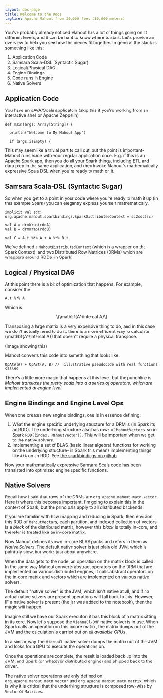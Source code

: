 ```yaml
---
layout: doc-page
title: Welcome to the Docs
tagline: Apache Mahout from 30,000 feet (10,000 meters)
---
```



You've probably already noticed Mahout has a lot of things going on at different levels, and it can be hard to know where
to start.  Let's provide an overview to help you see how the pieces fit together. In general the stack is something like this:

1. Application Code
1. Samsara Scala-DSL (Syntactic Sugar)
1. Logical/Physical DAG
1. Engine Bindings
1. Code runs in Engine
1. Native Solvers 

## Application Code

You have an JAVA/Scala applicatoin (skip this if you're working from an interactive shell or Apache Zeppelin)

    
    def main(args: Array[String]) {

      println("Welcome to My Mahout App")

      if (args.isEmpty) {

This may seem like a trivial part to call out, but the point is important- Mahout runs _inline_ with your regular application 
code. E.g. if this is an Apache Spark app, then you do all your Spark things, including ETL and data prep in the same 
application, and then invoke Mahout's mathematically expressive Scala DSL when you're ready to math on it.

## Samsara Scala-DSL (Syntactic Sugar)

So when you get to a point in your code where you're ready to math it up (in this example Spark) you can elegantly express 
yourself mathematically.

    implicit val sdc: org.apache.mahout.sparkbindings.SparkDistributedContext = sc2sdc(sc)
    
    val A = drmWrap(rddA)
    val B = drmWrap(rddB) 
    
    val C = A.t %*% A + A %*% B.t
    
We've defined a `MahoutDistributedContext` (which is a wrapper on the Spark Context), and two Distributed Row Matrices (DRMs)
which are wrappers around RDDs (in Spark).  

## Logical / Physical DAG

At this point there is a bit of optimization that happens.  For example, consider the
    
    A.t %*% A
    
Which is 
<center>\(\mathbf{A^\intercal A}\)</center>

Transposing a large matrix is a very expensive thing to do, and in this case we don't actually need to do it: there is a
more efficient way to calculate <foo>\(\mathbf{A^\intercal A}\)</foo> that doesn't require a physical transpose. 

(Image showing this)

Mahout converts this code into something that looks like:

    OpAtA(A) + OpABt(A, B) //  illustrative pseudocode with real functions called

There's a little more magic that happens at this level, but the punchline is _Mahout translates the pretty scala into a
a series of operators, which are implemented at engine level_.

## Engine Bindings and Engine Level Ops

When one creates new engine bindings, one is in essence defining:

1. What the engine specific underlying structure for a DRM is (in Spark its an RDD).  The underlying structure also has 
rows of `MahoutVector`s, so in Spark `RDD[(index, MahoutVector)]`.  This will be important when we get to the native solvers. 
1. Implementing a set of BLAS (basic linear algebra) functions for working on the underlying structure- in Spark this means
implementing things like `AtA` on an RDD. See [the sparkbindings on github](https://github.com/apache/mahout/tree/master/spark/src/main/scala/org/apache/mahout/sparkbindings)

Now your mathematically expressive Samsara Scala code has been translated into optimized engine specific functions.

## Native Solvers

Recall how I said that rows of the DRMs are `org.apache.mahout.math.Vector`.  Here is where this becomes important. I'm going 
to explain this in the context of Spark, but the principals apply to all distributed backends. 

If you are familiar with how mapping and reducing in Spark, then envision this RDD of `MahoutVector`s,  each partition, 
and indexed collection of vectors is a _block_ of the distributed matrix, however this _block_ is totally in-core, and therefor is treated like an in-core matrix. 

Now Mahout defines its own in-core BLAS packs and refers to them as _Native Solvers_.  The default native solver is just plain
old JVM, which is painfully slow, but works just about anywhere.  

When the data gets to the node, an operation on the matrix block is called.  In the same way Mahout converts abstract
operators on the DRM that are implemented on various distributed engines, it calls abstract operators on the in-core matrix 
and vectors which are implemented on various native solvers. 

The default "native solver" is the JVM, which isn't native at all, and if no actual native solvers are present operations 
will fall back to this. However, IF a native solver is present (the jar was added to the notebook), then the magic will happen.

Imagine still we have our Spark executor: it has this block of a matrix sitting in its core. Now let's suppose the `ViennaCl-OMP`
native solver is in use.  When Spark calls an operation on this incore matrix, the matrix dumps out of the JVM and the 
calculation is carried out on _all available CPUs_. 

In a similar way, the `ViennaCL` native solver dumps the matrix out of the JVM and looks for a GPU to execute the operations on.
 
Once the operations are complete, the result is loaded back up into the JVM, and Spark (or whatever distributed engine) and 
shipped back to the driver. 

The native solver operations are only defined on `org.apache.mahout.math.Vector` and `org.apache.mahout.math.Matrix`, which is 
why it is critical that the underlying structure is composed row-wise by `Vector` or `Matrices`. 


